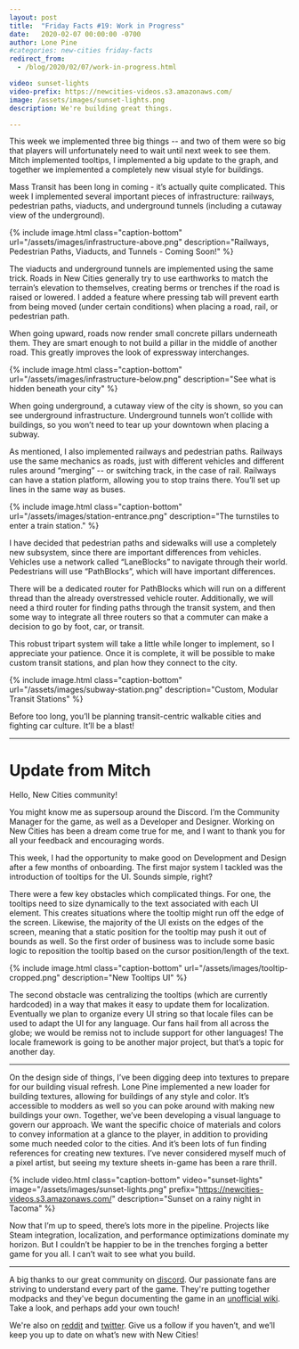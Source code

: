 ```yaml
---
layout: post
title:  "Friday Facts #19: Work in Progress"
date:   2020-02-07 00:00:00 -0700
author: Lone Pine
#categories: new-cities friday-facts
redirect_from:
  - /blog/2020/02/07/work-in-progress.html

video: sunset-lights
video-prefix: https://newcities-videos.s3.amazonaws.com/
image: /assets/images/sunset-lights.png
description: We're building great things.

---
```


This week we implemented three big things -- and two of them were so big that players will unfortunately need to wait until next week to see them. Mitch implemented tooltips, I implemented a big update to the graph, and together we implemented a completely new visual style for buildings.

Mass Transit has been long in coming - it’s actually quite complicated. This week I implemented several important pieces of infrastructure: railways, pedestrian paths, viaducts, and underground tunnels (including a cutaway view of the underground).

{% include image.html class="caption-bottom"
  url="/assets/images/infrastructure-above.png"
  description="Railways, Pedestrian Paths, Viaducts, and Tunnels - Coming Soon!"
%}


The viaducts and underground tunnels are implemented using the same trick. Roads in New Cities generally try to use earthworks to match the terrain’s elevation to themselves, creating berms or trenches if the road is raised or lowered. I added a feature where pressing tab will prevent earth from being moved (under certain conditions) when placing a road, rail, or pedestrian path. 

When going upward, roads now render small concrete pillars underneath them. They are smart enough to not build a pillar in the middle of another road. This greatly improves the look of expressway interchanges.

{% include image.html class="caption-bottom"
  url="/assets/images/infrastructure-below.png"
  description="See what is hidden beneath your city"
%}

When going underground, a cutaway view of the city is shown, so you can see underground infrastructure. Underground tunnels won’t collide with buildings, so you won’t need to tear up your downtown when placing a subway. 

As mentioned, I also implemented railways and pedestrian paths. Railways use the same mechanics as roads, just with different vehicles and different rules around “merging” -- or switching track, in the case of rail. Railways can have a station platform, allowing you to stop trains there. You’ll set up lines in the same way as buses.

{% include image.html class="caption-bottom"
  url="/assets/images/station-entrance.png"
  description="The turnstiles to enter a train station."
%}

I have decided that pedestrian paths and sidewalks will use a completely new subsystem, since there are important differences from vehicles. Vehicles use a network called “LaneBlocks” to navigate through their world. Pedestrians will use “PathBlocks”, which will have important differences.

There will be a dedicated router for PathBlocks which will run on a different thread than the already overstressed vehicle router. Additionally, we will need a third router for finding paths through the transit system, and then some way to integrate all three routers so that a commuter can make a decision to go by foot, car, or transit.

This robust tripart system will take a little while longer to implement, so I appreciate your patience. Once it is complete, it will be possible to make custom transit stations, and plan how they connect to the city. 

{% include image.html class="caption-bottom"
  url="/assets/images/subway-station.png"
  description="Custom, Modular Transit Stations"
%}

Before too long, you’ll be planning transit-centric walkable cities and fighting car culture. It’ll be a blast!

---

# Update from Mitch

Hello, New Cities community!

You might know me as supersoup around the Discord. I’m the Community Manager for the game, as well as a Developer and Designer. Working on New Cities has been a dream come true for me, and I want to thank you for all your feedback and encouraging words.

This week, I had the opportunity to make good on Development and Design after a few months of onboarding. The first major system I tackled was the introduction of tooltips for the UI. Sounds simple, right?

There were a few key obstacles which complicated things. For one, the tooltips need to size dynamically to the text associated with each UI element. This creates situations where the tooltip might run off the edge of the screen. Likewise, the majority of the UI exists on the edges of the screen, meaning that a static position for the tooltip may push it out of bounds as well. So the first order of business was to include some basic logic to reposition the tooltip based on the cursor position/length of the text.

{% include image.html class="caption-bottom"
  url="/assets/images/tooltip-cropped.png"
  description="New Tooltips UI"
%}

The second obstacle was centralizing the tooltips (which are currently hardcoded) in a way that makes it easy to update them for localization. Eventually we plan to organize every UI string so that locale files can be used to adapt the UI for any language. Our fans hail from all across the globe; we would be remiss not to include support for other languages! The locale framework is going to be another major project, but that’s a topic for another day. 

---

On the design side of things, I’ve been digging deep into textures to prepare for our building visual refresh. Lone Pine implemented a new loader for building textures, allowing for buildings of any style and color. It’s accessible to modders as well so you can poke around with making new buildings your own. Together, we’ve been developing a visual language to govern our approach. We want the specific choice of materials and colors to convey information at a glance to the player, in addition to providing some much needed color to the cities. And it’s been lots of fun finding references for creating new textures. I’ve never considered myself much of a pixel artist, but seeing my texture sheets in-game has been a rare thrill. 


{% include video.html class="caption-bottom"
  video="sunset-lights" image="/assets/images/sunset-lights.png"
  prefix="https://newcities-videos.s3.amazonaws.com/"
  description="Sunset on a rainy night in Tacoma"
%}

Now that I’m up to speed, there’s lots more in the pipeline. Projects like Steam integration, localization, and performance optimizations dominate my horizon. But I couldn’t be happier to be in the trenches forging a better game for you all. I can’t wait to see what you build.

---

A big thanks to our great community on [discord]. Our passionate fans are striving to understand every part of the game. They're putting together modpacks and they've begun documenting the game in an [unofficial wiki]. Take a look, and perhaps add your own touch!

We're also on [reddit] and [twitter]. Give us a follow if you haven’t, and we’ll keep you up to date on what’s new with New Cities!

[UX]: https://en.wikipedia.org/wiki/User_experience_design
[unofficial wiki]: https://new-cities.fandom.com/wiki/New_Cities_Wiki
[reddit]: https://www.reddit.com/r/New_Cities
[discord]: https://discord.gg/udgeB2E
[twitter]: https://twitter.com/lone_pine_games
[IndieGoGo page]: https://igg.me/at/new-cities




